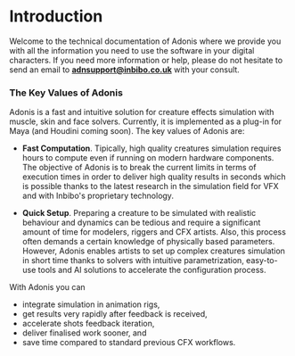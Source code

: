 # Introduction

Welcome to the technical documentation of Adonis where we provide you with all the information you need to use the software in your digital characters. If you need more information or help, please do not hesitate to send an email to **adnsupport@inbibo.co.uk** with your consult.

### The Key Values of Adonis

Adonis is a fast and intuitive solution for creature effects simulation with muscle, skin and face solvers. Currently, it is implemented as a plug-in for Maya (and Houdini coming soon). The key values of Adonis are:

- **Fast Computation**. Tipically, high quality creatures simulation requires hours to compute even if running on modern hardware components. The objective of Adonis is to break the current limits in terms of execution times in order to deliver high quality results in seconds which is possible thanks to the latest research in the simulation field for VFX and with Inbibo's proprietary technology. 

- **Quick Setup**. Preparing a creature to be simulated with realistic behaviour and dynamics can be tedious and require a significant amount of time for modelers, riggers and CFX artists. Also, this process often demands a certain knowledge of physically based parameters. However, Adonis enables artists to set up complex creatures simulation in short time thanks to solvers with intuitive parametrization, easy-to-use tools and AI solutions to accelerate the configuration process.

With Adonis you can

- integrate simulation in animation rigs,
- get results very rapidly after feedback is received,
- accelerate shots feedback iteration,
- deliver finalised work sooner, and
- save time compared to standard previous CFX workflows.
